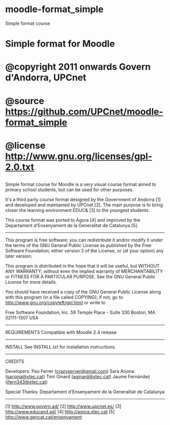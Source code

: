 moodle-format_simple
====================

Simple format course

##
# Simple format for Moodle
#
# @copyright 2011 onwards Govern d'Andorra, UPCnet
# @source https://github.com/UPCnet/moodle-format_simple
# @license http://www.gnu.org/licenses/gpl-2.0.txt
##

Simple format course for Moodle is a very visual course format aimed to 
primary school students, but can be used for other purposes.

It's a third party course format designed  by the Government of
Andorra [1] and developed and maintained by UPCnet [2]. The main purpose
is to bring closer the learning environment EDUC& [3] to the youngest
students.

This course format was ported to Àgora [4] and improved by the
Departament d'Ensenyament de la Generalitat de Catalunya [5].

-----------------------------------------------------------------------------
This program is free software; you can redistribute it and/or
modify it under the terms of the GNU General Public
License as published by the Free Software Foundation; either
version 3 of the License, or (at your option) any later version.

This program is distributed in the hope that it will be useful,
but WITHOUT ANY WARRANTY; without even the implied warranty of
MERCHANTABILITY or FITNESS FOR A PARTICULAR PURPOSE.  See the GNU
General Public License for more details.

You should have received a copy of the GNU General Public License
along with this program (in a file called COPYING); if not, go
to http://www.gnu.org/copyleft/gpl.html or write to 

  Free Software Foundation, Inc.
  59 Temple Place - Suite 330
  Boston, MA 02111-1307 USA
  
-----------------------------------------------------------------------------
REQUIREMENTS
Compatible with Moodle 2.4 release

-----------------------------------------------------------------------------
INSTALL
See INSTALL.txt for installation instructions.

-----------------------------------------------------------------------------
CREDITS

Developers:
   Pau Ferrer       (crazyserver@gmail.com)
   Sara Arjona      (sarjona@xtec.cat) 
   Toni Ginard      (aginard@xtec.cat)
   Jaume Fernández  (jfern343@xtec.cat)

Special Thanks:
   Departament d'Ensenyament de la Generalitat de Catalunya
   
-----------------------------------------------------------------------------
[1] http://www.govern.ad/
[2] http://www.upcnet.es/
[3] http://www.educand.ad/
[4] http://agora.xtec.cat
[5] http://www.gencat.cat/ensenyament
